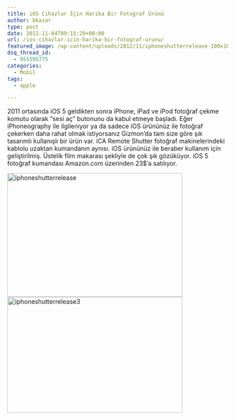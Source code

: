 ```yaml
---
title: iOS Cihazlar İçin Harika Bir Fotoğraf Ürünü
author: bkazar
type: post
date: 2012-11-04T09:15:29+00:00
url: /ios-cihazlar-icin-harika-bir-fotograf-urunu/
featured_image: /wp-content/uploads/2012/11/iphoneshutterrelease-100x100.jpg
dsq_thread_id:
  - 955595775
categories:
  - Mobil
tags:
  - apple

---
```

2011 ortasında iOS 5 geldikten sonra iPhone, iPad ve iPod fotoğraf çekme komutu olarak “sesi aç” butonunu da kabul etmeye başladı. Eğer iPhoneography ile ilgileniyor ya da sadece iOS ürününüz ile fotoğraf çekerken daha rahat olmak istiyorsanız Gizmon’da tam size göre şık tasarımlı kullanışlı bir ürün var. iCA Remote Shutter fotoğraf makinelerindeki kablolu uzaktan kumandanın aynısı. iOS ürününüz ile beraber kullanım için geliştirilmiş. Üstelik film makarası şekliyle de çok şık gözüküyor. iOS 5 fotoğraf kumandası Amazon.com üzerinden 23$’a satılıyor.

<img class="aligncenter size-large wp-image-8958" title="iphoneshutterrelease" src="https://www.murekkep.org/wp-content/uploads/2012/11/iphoneshutterrelease-400x283.jpg" alt="iphoneshutterrelease" width="400" height="283" srcset="https://www.murekkep.org/wp-content/uploads/2012/11/iphoneshutterrelease-400x283.jpg 400w, https://www.murekkep.org/wp-content/uploads/2012/11/iphoneshutterrelease-50x35.jpg 50w, https://www.murekkep.org/wp-content/uploads/2012/11/iphoneshutterrelease-176x125.jpg 176w, https://www.murekkep.org/wp-content/uploads/2012/11/iphoneshutterrelease.jpg 620w" sizes="(max-width: 400px) 100vw, 400px" /> 

<img class="aligncenter size-large wp-image-8959" title="iphoneshutterrelease3" src="https://www.murekkep.org/wp-content/uploads/2012/11/iphoneshutterrelease3-400x265.jpg" alt="iphoneshutterrelease3" width="400" height="265" srcset="https://www.murekkep.org/wp-content/uploads/2012/11/iphoneshutterrelease3-400x265.jpg 400w, https://www.murekkep.org/wp-content/uploads/2012/11/iphoneshutterrelease3-50x33.jpg 50w, https://www.murekkep.org/wp-content/uploads/2012/11/iphoneshutterrelease3-188x125.jpg 188w, https://www.murekkep.org/wp-content/uploads/2012/11/iphoneshutterrelease3.jpg 620w" sizes="(max-width: 400px) 100vw, 400px" />